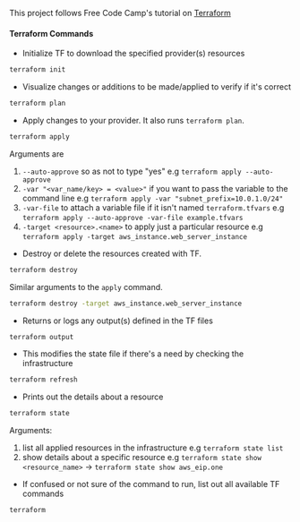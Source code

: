 This project follows Free Code Camp's tutorial on [Terraform](https://www.youtube.com/watch?v=SLB_c_ayRMo)


#### Terraform Commands
- Initialize TF to download the specified provider(s) resources
```bash
terraform init
```

- Visualize changes or additions to be made/applied to verify if it's correct
```bash
terraform plan
```

- Apply changes to your provider. It also runs `terraform plan`.
```bash
terraform apply
```
Arguments are
1. `--auto-approve` so as not to type "yes" e.g `terraform apply --auto-approve`
2. `-var "<var_name/key> = <value>"` if you want to pass the variable to the command line e.g `terraform apply -var "subnet_prefix=10.0.1.0/24"`
3. `-var-file` to attach a variable file if it isn't named `terraform.tfvars` e.g `terraform apply --auto-approve -var-file example.tfvars`
4. `-target <resource>.<name>` to apply just a particular resource e.g `terraform apply -target aws_instance.web_server_instance`

- Destroy or delete the resources created with TF.
```bash
terraform destroy
```
Similar arguments to the `apply` command.
```bash
terraform destroy -target aws_instance.web_server_instance
```

- Returns or logs any output(s) defined in the TF files
```bash
terraform output
```

- This modifies the state file if there's a need by checking the infrastructure
```bash
terraform refresh
```

- Prints out the details about a resource
```bash
terraform state
```
Arguments:
1. list all applied resources in the infrastructure e.g `terraform state list`
2. show details about a specific resource e.g `terraform state show <resource_name>` -> `terraform state show aws_eip.one`


- If confused or not sure of the command to run, list out all available TF commands
```bash
terraform
```
